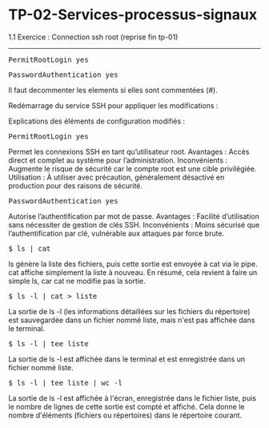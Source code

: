 # TP-02-Services-processus-signaux


1.1 Exercice : Connection ssh root (reprise fin tp-01)
______________________________________________________________________________________________________________________


<pre>PermitRootLogin yes</pre>

<pre>PasswordAuthentication yes</pre>

Il faut decommenter les elements si elles sont commentées (#).

Redémarrage du service SSH pour appliquer les modifications :

Explications des éléments de configuration modifiés :
<pre>PermitRootLogin yes </pre>
Permet les connexions SSH en tant qu’utilisateur root.
Avantages : Accès direct et complet au système pour l’administration.
Inconvénients : Augmente le risque de sécurité car le compte root est une cible privilégiée.
Utilisation : À utiliser avec précaution, généralement désactivé en production pour des raisons de sécurité.


<pre>PasswordAuthentication yes</pre>

Autorise l’authentification par mot de passe.
Avantages : Facilité d’utilisation sans nécessiter de gestion de clés SSH.
Inconvénients : Moins sécurisé que l’authentification par clé, vulnérable aux attaques par force brute.











<pre>$ ls | cat</pre>
ls génère la liste des fichiers, puis cette sortie est envoyée à cat via le pipe. cat affiche simplement la liste à nouveau.
En résumé, cela revient à faire un simple ls, car cat ne modifie pas la sortie.


<pre>$ ls -l | cat > liste</pre>
La sortie de ls -l (les informations détaillées sur les fichiers du répertoire) est sauvegardée dans un fichier nommé liste, mais n'est pas affichée dans le terminal.


<pre>$ ls -l | tee liste</pre>
La sortie de ls -l est affichée dans le terminal et est enregistrée dans un fichier nommé liste.


<pre>$ ls -l | tee liste | wc -l</pre>
La sortie de ls -l est affichée à l'écran, enregistrée dans le fichier liste, puis le nombre de lignes de cette sortie est compté et affiché. Cela donne le nombre d'éléments (fichiers ou répertoires) dans le répertoire courant.























